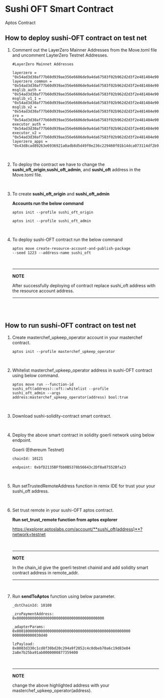 # Sushi OFT Smart Contract
Aptos Contract

## How to deploy sushi-OFT contract on test net

1.  Comment out the LayerZero Mainner Addresses from the Move.toml file
and uncomment LayterZero Testnet Addresses.

    ```
    #LayerZero Mainnet Addresses

    layerzero = "0x54ad3d30af77b60d939ae356e6606de9a4da67583f02b962d2d3f2e481484e90"
    layerzero_common = "0x54ad3d30af77b60d939ae356e6606de9a4da67583f02b962d2d3f2e481484e90"
    msglib_auth = "0x54ad3d30af77b60d939ae356e6606de9a4da67583f02b962d2d3f2e481484e90"
    msglib_v1_1 = "0x54ad3d30af77b60d939ae356e6606de9a4da67583f02b962d2d3f2e481484e90"
    msglib_v2 = "0x54ad3d30af77b60d939ae356e6606de9a4da67583f02b962d2d3f2e481484e90"
    zro = "0x54ad3d30af77b60d939ae356e6606de9a4da67583f02b962d2d3f2e481484e90"
    executor_auth = "0x54ad3d30af77b60d939ae356e6606de9a4da67583f02b962d2d3f2e481484e90"
    executor_v2 = "0x54ad3d30af77b60d939ae356e6606de9a4da67583f02b962d2d3f2e481484e90"
    layerzero_apps = "0x43d8cad89263e6936921a0adb8d5d49f0e236c229460f01b14dca073114df2b9"

    ```

<br/>

2. To deploy the contract we have to change the
**sushi_oft_origin**,**sushi_oft_admin**, and **sushi_oft** address
in the Move.toml file.

<br/>

3. To create **sushi_oft_origin** and **sushi_oft_admin**

   **Accounts run the below command**

    ```shell
    aptos init --profile sushi_oft_origin
    ```
    ```shell
    aptos init --profile sushi_oft_admin
    ```

<br/>

4. To deploy sushi-OFT contract run the below command

    ```shell
    aptos move create-resource-account-and-publish-package
    --seed 1223 --address-name sushi_oft
    ```

    <br>
    
    ---
    **NOTE**

    After successfully deploying of contract replace sushi_oft address with the resource account address.

    ---

<br>
<br>

## How to run sushi-OFT contract on test net

1. Create masterchef_upkeep_operator account in your masterchef contract.

    ```shell
    aptos init --profile masterchef_upkeep_operator
    ```

<br>

2. Whitelist masterchef_upkeep_operator address in
sushi-OFT contract using below command.

    ```shell
    aptos move run --function-id
    sushi_oft(address)::oft::whitelist --profile
    sushi_oft_admin --args
    address:masterchef_upkeep_operator(address) bool:true
    ```

<br>

3. Download sushi-solidity-contract smart contract.

<br>

4. Deploy the above smart contract in solidity goerli
network using below endpoint.

    Goerli (Ethereum Testnet)
    
    ```shell​
    chainId: 10121

    endpoint: 0xbfD2135BFfbb0B5378b56643c2Df8a87552Bfa23
    ```
<br>

5. Run setTrustedRemoteAddress function in remix IDE for
trust your your sushi_oft address.


<br/>

6. Set trust remote in your sushi-OFT aptos contract.

    **Run set_trust_remote function from aptos explorer**

    https://explorer.aptoslabs.com/account/**sushi_oft(address)**?network=testnet

    <br/>
    
    ---
    **NOTE**

    In the chain_id give the goerli testnet chainid and
    add solidity smart contract address in remote_addr.

    ---
<br>

7. Run **sendToAptos** function using below parameter.

    ```
    _dstChainId: 10108
    ```

    ```
    _zroPaymentAddress:
    0x0000000000000000000000000000000000000000
    ```

    ```
    _adapterParams:
    0x0001000000000000000000000000000000000000000000000000
    0000000000030d40
    ```

    ```
    lzPayload:
    0x0003d330c1cd8f30bd20c294a9f2052c4c0dbeb70a6c19d83e04
    2a8e7b25ba91ab0000000877359400
    ```

    <br/>

    ---
    **NOTE**

    change the above highlighted address with your masterchef_upkeep_operator(address).
    